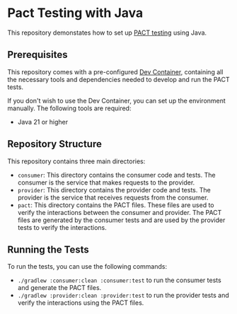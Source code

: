 # Pact Testing with Java

This repository demonstates how to set up [PACT testing](https://docs.pact.io/) using Java. 

## Prerequisites

This repository comes with a pre-configured 
[Dev Container](https://code.visualstudio.com/docs/devcontainers/containers), containing all the necessary tools and 
dependencies needed to develop and run the PACT tests.

If you don't wish to use the Dev Container, you can set up the environment manually. The following tools are required:
- Java 21 or higher

## Repository Structure

This repository contains three main directories:
- `consumer`: This directory contains the consumer code and tests. The consumer is the service that makes requests to 
  the provider.
- `provider`: This directory contains the provider code and tests. The provider is the service that receives requests
  from the consumer.
- `pact`: This directory contains the PACT files. These files are used to verify the interactions between the consumer
  and provider. The PACT files are generated by the consumer tests and are used by the provider tests to verify the 
  interactions.

## Running the Tests

To run the tests, you can use the following commands:
- `./gradlew :consumer:clean :consumer:test` to run the consumer tests and generate the PACT files.
- `./gradlew :provider:clean :provider:test` to run the provider tests and verify the interactions using the PACT files.
